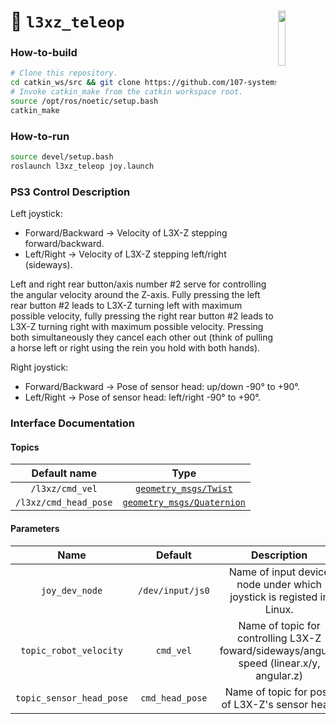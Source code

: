<a href="https://107-systems.org/"><img align="right" src="https://raw.githubusercontent.com/107-systems/.github/main/logo/107-systems.png" width="15%"></a>
:floppy_disk: `l3xz_teleop`
===========================

### How-to-build
```bash
# Clone this repository.
cd catkin_ws/src && git clone https://github.com/107-systems/l3xz_teleop && cd ..
# Invoke catkin_make from the catkin workspace root.
source /opt/ros/noetic/setup.bash
catkin_make
```

### How-to-run
```bash
source devel/setup.bash
roslaunch l3xz_teleop joy.launch
```

### PS3 Control Description
Left joystick:
* Forward/Backward -> Velocity of L3X-Z stepping forward/backward.
* Left/Right -> Velocity of L3X-Z stepping left/right (sideways).

Left and right rear button/axis number #2 serve for controlling the angular velocity around the Z-axis. Fully pressing the left rear button #2 leads to L3X-Z turning left with maximum possible velocity, fully pressing the right rear button #2 leads to L3X-Z turning right with maximum possible velocity. Pressing both simultaneously they cancel each other out (think of pulling a horse left or right using the rein you hold with both hands).

Right joystick:
* Forward/Backward -> Pose of sensor head: up/down -90° to +90°.
* Left/Right -> Pose of sensor head: left/right -90° to +90°.

### Interface Documentation
#### Topics
| Default name | Type |
|:-:|:-:|
| `/l3xz/cmd_vel` | [`geometry_msgs/Twist`](https://docs.ros.org/en/noetic/api/geometry_msgs/html/msg/Twist.html) |
| `/l3xz/cmd_head_pose` | [`geometry_msgs/Quaternion`](https://docs.ros.org/en/noetic/api/geometry_msgs/html/msg/Quaternion.html) |

#### Parameters
| Name | Default | Description |
|:-:|:-:|:-:|
| `joy_dev_node` | `/dev/input/js0` | Name of input device node under which joystick is registed in Linux. |
| `topic_robot_velocity` | `cmd_vel` | Name of topic for controlling L3X-Z foward/sideways/angular speed (linear.x/y, angular.z) |
| `topic_sensor_head_pose` | `cmd_head_pose` | Name of topic for pose of L3X-Z's sensor head. |
